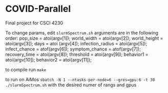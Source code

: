 # COVID-Parallel
Final project for CSCI 4230

To change params, edit `slurmSpectrum.sh`
arguments are in the following order:
pop_size = atoi(argv[1]);
world_width = atoi(argv[2]);
world_height = atoi(argv[3]);
days = atoi (argv[4]);
infection_radius = atoi(argv[5]);
infect_chance = atof(argv[6]);
symptom_chance = atof(argv[7]);
recovery_time = atoi(argv[8]);
threshold = atoi(argv[9]);
behavior1 = atoi(argv[10]);
behavior2 = atoi(argv[11]);

to compile run `make`

to run on AiMos `sbatch -N 1 --ntasks-per-node=6 --gres=gpu:6 -t 30 ./slurmSpectrum.sh`
with the desired numer of rangs and gpus
